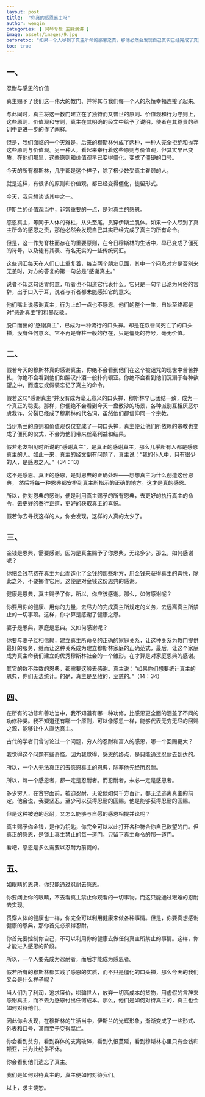 ```yaml
---
layout: post
title:  "你真的感恩真主吗"
author: wenqin
categories: [ 问琴专栏 主麻演讲 ]
image: assets/images/9.jpg
beforetoc: "如果一个人尽到了真主所命的感恩之责，那他必然会发现自己其实已经完成了真主的所有命令"
toc: true
---
```


## 一、

忍耐与感恩的价值

真主赐予了我们这一伟大的教门、并将其与我们每一个人的永恒幸福连接了起来。

与此同时，真主将这一教门建立在了独特而又普世的原则、价值观和行为守则上，这些原则、价值观和守则，真主在其明确的经文中给予了说明，使者在其尊贵的圣训中更进一步的作了阐释。

但是，我们面临的一个灾难是，后来的穆斯林分成了两种，一种人完全拒绝和抛弃这些原则与价值观。另一种人，看起来奉行着这些原则与价值观，但其实早已变质，在他们那里，这些原则和价值观早已变得僵化，变成了僵硬的口号。

今天的所有穆斯林，几乎都是这个样子，除了极少数受真主眷顾的人，

就是这样，有很多的原则和价值观，都已经变得僵化，徒留形式。

今天，我只想谈谈其中之一。

伊斯兰的价值观当中，非常重要的一点，是对真主的感恩。

感恩真主，等同于人体的脊柱，从头至尾，贯穿伊斯兰肌体。如果一个人尽到了真主所命的感恩之责，那他必然会发现自己其实已经完成了真主的所有命令。

但是，这一作为脊柱而存在的重要原则，在今日穆斯林的生活中，早已变成了僵死的符号，以及徒有其表、有名无实的一些传统词汇。

这些词汇每天在人们口上重复着，每当两个朋友见面，其中一个问及对方是否别来无恙时，对方的答复的第一句总是“感谢真主。”

说者不知这句话胃何意，听者也不知道它代表什么。它只是一句早已沦为风俗的言辞，出于口入于耳，说者与听者都未能感知它的意义。

他们嘴上说感谢真主，行为上却一点也不感恩。他们的整个一生，自始至终都是对“感谢真主”的粗暴反驳。

脱口而出的“感谢真主”，已成为一种流行的口头禅。却是在双唇间死亡了的口头禅，没有任何意义。它不再是脊柱一般的存在，只是僵死的符号，毫无价值。

## 二、

假若今天的穆斯林真的感谢真主，你绝不会看到他们在这个被诅咒的现世中苦苦挣扎，你绝不会看到他们如醉汉扑酒一般扑向顿亚。你绝不会看到他们沉溺于各种欲望之中，而遗忘或假装忘记了真主的命令。

假若这句“感谢真主”并没有成为毫无意义的口头禅，穆斯林早已团结一致，成为一个真正的稳麦。那样，你便绝不会看到今天一盘散沙的场景，各种派别互相厌恶尔虞我诈，分裂已经成了穆斯林的代名词，虽然他们都信仰同一个宗教。

当伊斯兰的原则和价值观仅仅变成了一句口头禅，真主便让他们所依赖的宗教也变成了僵死的仪式，不会为他们带来丝毫利益和结果。

假若老友相见时所说的“感谢真主”，是真正的感谢真主，那么几乎所有人都是感恩真主的人。如此一来，真主的经文倒有问题了，真主说：“我的仆人中，只有很少的人，是感恩之人。”（34：13）

这不是感恩。真正的感恩，是对恩典的正确处理——想想真主为什么创造这份恩典，
然后将每一种恩典都安排到真主所指示的正确的地方。这才是真的感恩。

所以，你对恩典的感谢，便是利用真主赐予的所有恩典，去更好的执行真主的命令，去更好的奉行正道，更好的获取真主的喜悦。

假若你去寻找这样的人，你会发现，这样的人真的太少了。

## 三、

金钱是恩典，需要感谢。因为是真主赐予了你恩典，无论多少。那么，如何感谢呢？

你把金钱花费在真主为此而造化了金钱的那些地方，用金钱来获得真主的喜悦，除此之外，不要挪作它用。这便是对金钱这份恩典的感谢。

健康是恩典，真主赐予了你，所以，你应该感谢。那么，如何感谢呢？

你要用你的健康、用你的力量，去尽力的完成真主所规定的义务，去远离真主所禁止的一切事项。这样，你才算是感谢了健康之恩。

妻子是恩典，家庭是恩典。又如何感谢呢？

你要与妻子互相信赖，建立真主所命令的正确的家庭关系，让这种关系为教门提供最好的服务，继而让这种关系成为建立穆斯林家庭的正确范式，最后，让这个家庭成为真主命我们建立的优秀穆斯林社会的一个雏形。在才算是对家庭恩典的感谢。

其它的数不胜数的恩典，都需要这般去感谢。真主说：“如果你们想要统计真主的恩典，你们无法统计。的确，真主是至赦的，至慈的。”（14：34）

## 四、

在所有的功修和善功当中，我不知道有哪一种功修，比感恩更全面的涵盖了不同的功修种类。我不知道还有哪一个原则，可以像感恩一样，能够代表无穷无尽的回赐之源，能够让仆人直达真主。

古代的学者们曾讨论过一个问题，穷人的忍耐和富人的感恩，哪一个回赐更大？

我觉得这个问题有些奇怪。因为我觉得，感恩的终点，是只能通过忍耐去到达的。

所以，一个人无法真正的去感恩真主的恩典，除非他先经历忍耐。

所以，每一个感恩者，都一定是忍耐者。而忍耐者，未必一定是感恩者。

多少穷人，在贫穷面前，被迫忍耐。无论他如何千方百计，都无法逃离真主的前定。他会说，我要坚忍，至少可以获得忍耐的回赐。他是能够获得忍耐的回赐。

但是这种被迫的忍耐，又怎么能够与自愿的感恩相提并论呢？

真主赐予你金钱，是作为钥匙，你完全可以以此打开各种符合你自己欲望的门。但真正的感恩，是锁上真主禁止的每一道门，只留下真主命令的那一道门。

看吧，感恩是多么需要以忍耐为前提的。

## 五、

如眼睛的恩典，你只能通过忍耐去感恩。

你要闭上你的眼睛，不去看真主禁止你观看的一切事物。而这只能通过艰难的忍耐去实现。

贯穿人体的健康也一样，你完全可以利用健康来做各种事情。但是，你要真想感谢健康的恩典，那你首先必须得忍耐。

你首先要控制你自己，不可以利用你的健康去做任何真主所禁止的事情。这样，你才能进入感恩的阶段。

所以，一个人要先成为忍耐者，而后才能成为感恩者。

假若所有的穆斯林都实践了感恩的实质，而不只是僵化的口头禅，那么今天的我们又会是什么样子呢？

当人们为了利润，追求廉价，哄骗世人，放弃一切高成本的货物，用虚假的言辞来感谢真主，而不去为感恩付出任何成本。那么，他们是如何对待真主的，真主也会如何对待他们。

因此你会发现，在穆斯林的生活当中，伊斯兰的光辉形象，渐渐变成了一些形式、外表和口号，甚而至于变得腐烂。

你会看到贫穷，看到群体的支离破碎，看到仇恨蔓延，看到穆斯林心里只有金钱和顿亚，并为此纷争不休。

你会看到他们遗忘了真主。

我们是如何对待真主的，真主便如何对待我们。

以上，求主饶恕。
